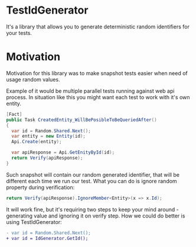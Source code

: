# TestIdGenerator

It's a library that allows you to generate deterministic random identifiers for your tests.

# Motivation
Motivation for this library was to make snapshot tests easier when need of usage random values.

Example of it would be multiple parallel tests running against web api process. In situation like this you might want each test to work with it's own entity.
```csharp
[Fact]
public Task CreatedEntity_WillBePosibleToBeQueriedAfter()
{
  var id = Random.Shared.Next();
  var entity = new Entity(id);
  Api.Create(entity);

  var apiResponse = Api.GetEnityById(id);
  return Verify(apiResponse);
}
```

Such snapshot will contain our random generated identifier, that will be different each time we run our test.
What you can do is ignore random property during verification:
```csharp
return Verify(apiResponse).IgnoreMember<Entity>(x => x.Id);
```

It will work fine, but it's requiring two steps to keep your mind around - generating value and ignoring it on verify step.
How we could do better is using TestIdGenerator:
```diff
- var id = Random.Shared.Next();
+ var id = IdGenerator.GetId();
```

